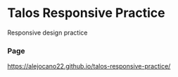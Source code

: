 # Talos Responsive Practice

Responsive design practice

### Page

https://alejocano22.github.io/talos-responsive-practice/
